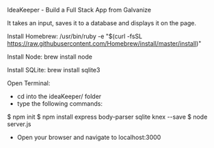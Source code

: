 IdeaKeeper - Build a Full Stack App from Galvanize

It takes an input, saves it to a database and displays it on the page.

Install Homebrew: /usr/bin/ruby -e "$(curl -fsSL https://raw.githubusercontent.com/Homebrew/install/master/install)"

Install Node: brew install node

Install SQLite: brew install sqlite3

Open Terminal:
- cd into the ideaKeeper/ folder
- type the following commands:

$ npm init
$ npm install express body-parser sqlite knex --save
$ node server.js

- Open your browser and navigate to localhost:3000
